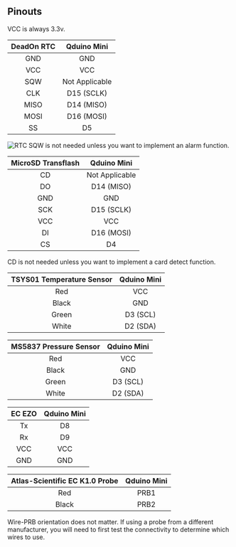 ## Pinouts

VCC is always 3.3v.

|DeadOn RTC|Qduino Mini|	
|:------------:|:------------:|		
|GND|GND|	
|VCC|VCC|	
|SQW|Not Applicable|
|CLK|D15 (SCLK)|	
|MISO|D14 (MISO)|	
|MOSI|D16 (MOSI)|	
|SS|D5|	
![RTC](https://github.com/CTDizzle/CTDizzle/blob/master/Documentation/Images/RTC.jpg)
SQW is not needed unless you want to implement an alarm function.


|MicroSD Transflash|Qduino Mini|
|:--------------------:|:--------------------:|
|CD|Not Applicable|
|DO|D14 (MISO)|	
|GND|GND|
|SCK|D15 (SCLK)|
|VCC|VCC|)
|DI|D16 (MOSI)|
|CS|D4|

CD is not needed unless you want to implement a card detect function.



|TSYS01 Temperature Sensor|Qduino Mini|	
|:------------:|:------------:|	
|Red|VCC|	
|Black|GND|	
|Green|D3 (SCL)|	
|White|D2 (SDA)|	


|MS5837 Pressure Sensor|Qduino Mini|	
|:------------:|:------------:|	
|Red|VCC|	
|Black|GND|	
|Green|D3 (SCL)|	
|White|D2 (SDA)|	


|EC EZO|Qduino Mini|	
|:------------:|:------------:|	
|Tx|D8|	
|Rx|D9|	
|VCC|VCC|	
|GND|GND|	


|Atlas-Scientific EC K1.0 Probe|Qduino Mini|	
|:------------:|:------------:|
|Red|PRB1|	
|Black|PRB2|	

Wire-PRB orientation does not matter. If using a probe from a different manufacturer, you will need to first test the connectivity to determine which wires to use. 



